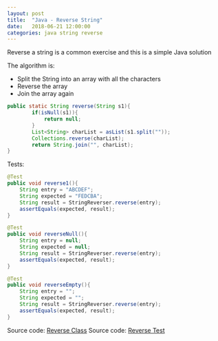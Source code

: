 ```yaml
---
layout: post
title:  "Java - Reverse String"
date:   2018-06-21 12:00:00
categories: java string reverse
---
```


Reverse a string is a common exercise and this is a simple Java solution

The algorithm is:

- Split the String into an array with all the characters
- Reverse the array
- Join the array again


```java
public static String reverse(String s1){
        if(isNull(s1)){
            return null;
        }
        List<String> charList = asList(s1.split(""));
        Collections.reverse(charList);
        return String.join("", charList);
}
```

Tests:

```java
@Test
public void reverse1(){
    String entry = "ABCDEF";
    String expected = "FEDCBA";
    String result = StringReverser.reverse(entry);
    assertEquals(expected, result);
}

@Test
public void reverseNull(){
    String entry = null;
    String expected = null;
    String result = StringReverser.reverse(entry);
    assertEquals(expected, result);
}

@Test
public void reverseEmpty(){
    String entry = "";
    String expected = "";
    String result = StringReverser.reverse(entry);
    assertEquals(expected, result);
}
```


Source code: [Reverse Class](https://github.com/mussatto/JavaExercises/blob/master/src/main/java/mussatto/com/strings/StringReverser.java)
Source code: [Reverse Test](https://github.com/mussatto/JavaExercises/blob/master/src/test/java/mussatto/com/strings/StringReverserTest.java)